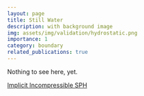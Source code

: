 ```yaml
---
layout: page
title: Still Water
description: with background image
img: assets/img/validation/hydrostatic.png
importance: 1
category: boundary
related_publications: true
---
```


Nothing to see here, yet.

[Implicit Incompressible SPH](https://cg.informatik.uni-freiburg.de/publications/2013_TVCG_IISPH.pdf)
